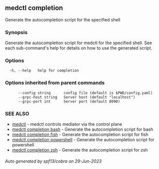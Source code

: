 ## medctl completion

Generate the autocompletion script for the specified shell

### Synopsis

Generate the autocompletion script for medctl for the specified shell.
See each sub-command's help for details on how to use the generated script.


### Options

```
  -h, --help   help for completion
```

### Options inherited from parent commands

```
      --config string      config file (default is $PWD/config.yaml)
      --grpc-host string   Server host (default "localhost")
      --grpc-port int      Server port (default 8090)
```

### SEE ALSO

* [medctl](medctl.md)	 - medctl controls mediator via the control plane
* [medctl completion bash](medctl_completion_bash.md)	 - Generate the autocompletion script for bash
* [medctl completion fish](medctl_completion_fish.md)	 - Generate the autocompletion script for fish
* [medctl completion powershell](medctl_completion_powershell.md)	 - Generate the autocompletion script for powershell
* [medctl completion zsh](medctl_completion_zsh.md)	 - Generate the autocompletion script for zsh

###### Auto generated by spf13/cobra on 29-Jun-2023
